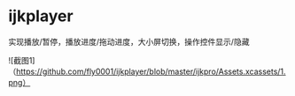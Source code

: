 # ijkplayer
实现播放/暂停，播放进度/拖动进度，大小屏切换，操作控件显示/隐藏

![截图1]（https://github.com/fly0001/ijkplayer/blob/master/ijkpro/Assets.xcassets/1.png）


